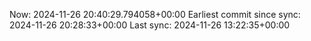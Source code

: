 Now: 2024-11-26 20:40:29.794058+00:00 Earliest commit since sync: 2024-11-26 20:28:33+00:00 Last sync: 2024-11-26 13:22:35+00:00
